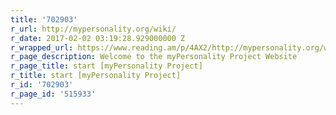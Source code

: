 ```yaml
---
title: '702903'
r_url: http://mypersonality.org/wiki/
r_date: 2017-02-02 03:19:28.929000000 Z
r_wrapped_url: https://www.reading.am/p/4AX2/http://mypersonality.org/wiki/
r_page_description: Welcome to the myPersonality Project Website
r_page_title: start [myPersonality Project]
r_title: start [myPersonality Project]
r_id: '702903'
r_page_id: '515933'
---
```


